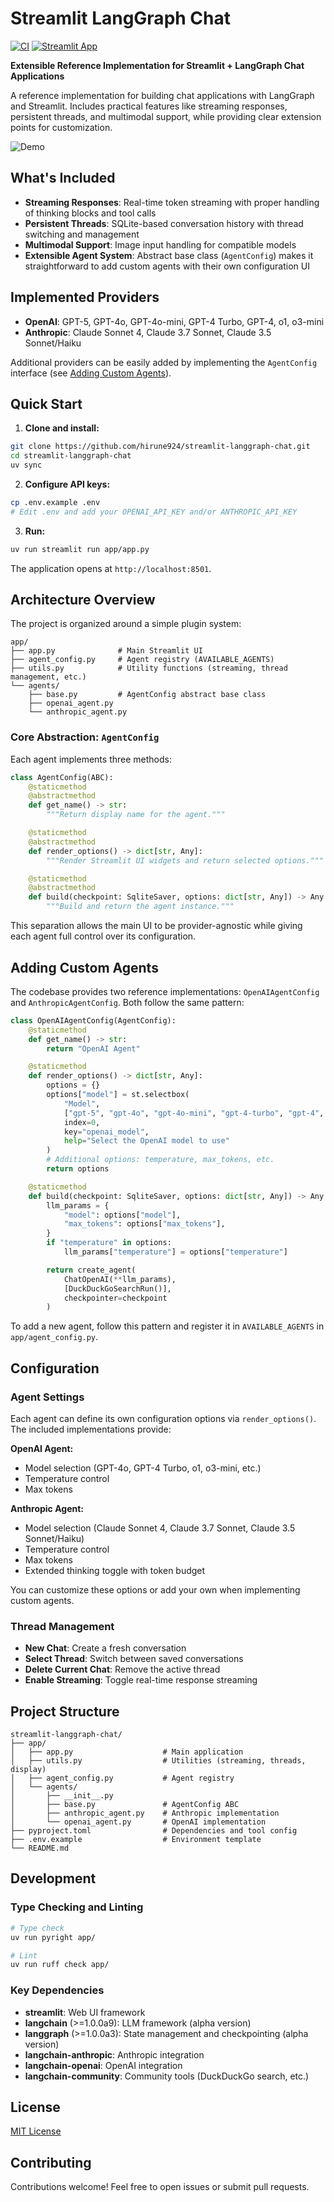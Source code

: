 # Streamlit LangGraph Chat

[![CI](https://github.com/hirune924/streamlit-langgraph-chat/actions/workflows/ci.yml/badge.svg)](https://github.com/hirune924/streamlit-langgraph-chat/actions/workflows/ci.yml)
[![Streamlit App](https://static.streamlit.io/badges/streamlit_badge_black_white.svg)](https://st-langgraph-chat.streamlit.app/)

**Extensible Reference Implementation for Streamlit + LangGraph Chat Applications**

A reference implementation for building chat applications with LangGraph and Streamlit. Includes practical features like streaming responses, persistent threads, and multimodal support, while providing clear extension points for customization.

![Demo](assets/demo.gif)

## What's Included

- **Streaming Responses**: Real-time token streaming with proper handling of thinking blocks and tool calls
- **Persistent Threads**: SQLite-based conversation history with thread switching and management
- **Multimodal Support**: Image input handling for compatible models
- **Extensible Agent System**: Abstract base class (`AgentConfig`) makes it straightforward to add custom agents with their own configuration UI

## Implemented Providers

- **OpenAI**: GPT-5, GPT-4o, GPT-4o-mini, GPT-4 Turbo, GPT-4, o1, o3-mini
- **Anthropic**: Claude Sonnet 4, Claude 3.7 Sonnet, Claude 3.5 Sonnet/Haiku

Additional providers can be easily added by implementing the `AgentConfig` interface (see [Adding Custom Agents](#adding-custom-agents)).

## Quick Start

1. **Clone and install:**
```bash
git clone https://github.com/hirune924/streamlit-langgraph-chat.git
cd streamlit-langgraph-chat
uv sync
```

2. **Configure API keys:**
```bash
cp .env.example .env
# Edit .env and add your OPENAI_API_KEY and/or ANTHROPIC_API_KEY
```

3. **Run:**
```bash
uv run streamlit run app/app.py
```

The application opens at `http://localhost:8501`.

## Architecture Overview

The project is organized around a simple plugin system:

```
app/
├── app.py              # Main Streamlit UI
├── agent_config.py     # Agent registry (AVAILABLE_AGENTS)
├── utils.py            # Utility functions (streaming, thread management, etc.)
└── agents/
    ├── base.py         # AgentConfig abstract base class
    ├── openai_agent.py
    └── anthropic_agent.py
```

### Core Abstraction: `AgentConfig`

Each agent implements three methods:

```python
class AgentConfig(ABC):
    @staticmethod
    @abstractmethod
    def get_name() -> str:
        """Return display name for the agent."""

    @staticmethod
    @abstractmethod
    def render_options() -> dict[str, Any]:
        """Render Streamlit UI widgets and return selected options."""

    @staticmethod
    @abstractmethod
    def build(checkpoint: SqliteSaver, options: dict[str, Any]) -> Any:
        """Build and return the agent instance."""
```

This separation allows the main UI to be provider-agnostic while giving each agent full control over its configuration.

## Adding Custom Agents

The codebase provides two reference implementations: `OpenAIAgentConfig` and `AnthropicAgentConfig`. Both follow the same pattern:

```python
class OpenAIAgentConfig(AgentConfig):
    @staticmethod
    def get_name() -> str:
        return "OpenAI Agent"

    @staticmethod
    def render_options() -> dict[str, Any]:
        options = {}
        options["model"] = st.selectbox(
            "Model",
            ["gpt-5", "gpt-4o", "gpt-4o-mini", "gpt-4-turbo", "gpt-4", "o1", "o3-mini"],
            index=0,
            key="openai_model",
            help="Select the OpenAI model to use"
        )
        # Additional options: temperature, max_tokens, etc.
        return options

    @staticmethod
    def build(checkpoint: SqliteSaver, options: dict[str, Any]) -> Any:
        llm_params = {
            "model": options["model"],
            "max_tokens": options["max_tokens"],
        }
        if "temperature" in options:
            llm_params["temperature"] = options["temperature"]

        return create_agent(
            ChatOpenAI(**llm_params),
            [DuckDuckGoSearchRun()],
            checkpointer=checkpoint
        )
```

To add a new agent, follow this pattern and register it in `AVAILABLE_AGENTS` in `app/agent_config.py`.

## Configuration

### Agent Settings

Each agent can define its own configuration options via `render_options()`. The included implementations provide:

**OpenAI Agent:**
- Model selection (GPT-4o, GPT-4 Turbo, o1, o3-mini, etc.)
- Temperature control
- Max tokens

**Anthropic Agent:**
- Model selection (Claude Sonnet 4, Claude 3.7 Sonnet, Claude 3.5 Sonnet/Haiku)
- Temperature control
- Max tokens
- Extended thinking toggle with token budget

You can customize these options or add your own when implementing custom agents.

### Thread Management

- **New Chat**: Create a fresh conversation
- **Select Thread**: Switch between saved conversations
- **Delete Current Chat**: Remove the active thread
- **Enable Streaming**: Toggle real-time response streaming

## Project Structure

```
streamlit-langgraph-chat/
├── app/
│   ├── app.py                    # Main application
│   ├── utils.py                  # Utilities (streaming, threads, display)
│   ├── agent_config.py           # Agent registry
│   └── agents/
│       ├── __init__.py
│       ├── base.py               # AgentConfig ABC
│       ├── anthropic_agent.py    # Anthropic implementation
│       └── openai_agent.py       # OpenAI implementation
├── pyproject.toml                # Dependencies and tool config
├── .env.example                  # Environment template
└── README.md
```

## Development

### Type Checking and Linting

```bash
# Type check
uv run pyright app/

# Lint
uv run ruff check app/
```

### Key Dependencies

- **streamlit**: Web UI framework
- **langchain** (>=1.0.0a9): LLM framework (alpha version)
- **langgraph** (>=1.0.0a3): State management and checkpointing (alpha version)
- **langchain-anthropic**: Anthropic integration
- **langchain-openai**: OpenAI integration
- **langchain-community**: Community tools (DuckDuckGo search, etc.)

## License

[MIT License](LICENSE)

## Contributing

Contributions welcome! Feel free to open issues or submit pull requests.
